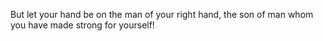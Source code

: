 But let your hand be on the man of your right hand, the son of man whom you have made strong for yourself!
